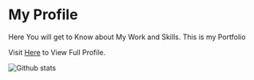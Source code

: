 # My Profile
Here You will get to Know about My Work and Skills. This is my Portfolio

Visit <a href="https://tronajay.github.io/tronajay/">Here</a> to View Full Profile.

![Github stats](https://github-readme-stats.vercel.app/api?username=tronajay)


